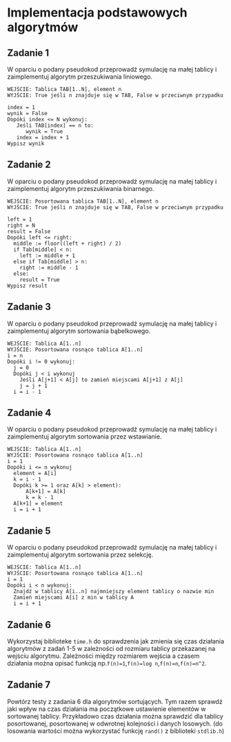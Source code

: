 # Implementacja podstawowych algorytmów

## Zadanie 1

W oparciu o podany pseudokod przeprowadź symulację na małej tablicy i zaimplementuj algorytm przeszukiwania liniowego.
```
WEJŚCIE: Tablica TAB[1..N], element n
WYJŚCIE: True jeśli n znajduje się w TAB, False w przeciwnym przypadku

index = 1
wynik = False
Dopóki index <= N wykonuj:
   Jeśli TAB[index] == n to:
      wynik = True
   index = index + 1
Wypisz wynik
```

## Zadanie 2

W oparciu o podany pseudokod przeprowadź symulację na małej tablicy i zaimplementuj algorytm przeszukiwania binarnego.
```
WEJŚCIE: Posortowana tablica TAB[1..N], element n
WYJŚCIE: True jeśli n znajduje się w TAB, False w przeciwnym przypadku

left = 1
right = N
result = False
Dopóki left <= right:
  middle := floor((left + right) / 2)
  if Tab[middle] < n:
    left := middle + 1
  else if Tab[middle] > n:
    right := middle - 1
  else:
    result = True
Wypisz result
```

## Zadanie 3

W oparciu o podany pseudokod przeprowadź symulację na małej tablicy i zaimplementuj algorytm sortowania bąbelkowego.
```
WEJŚCIE: Tablica A[1..n]
WYJŚCIE: Posortowana rosnąco tablica A[1..n]
i = n
Dopóki i != 0 wykonuj:
  j = 0
  Dopóki j < i wykonuj
    Jeśli A[j+1] < A[j] to zamień miejscami A[j+1] z A[j]
    j = j + 1
  i = i - 1
```

## Zadanie 4

W oparciu o podany pseudokod przeprowadź symulację na małej tablicy i zaimplementuj algorytm sortowania przez wstawianie.
```
WEJŚCIE: Tablica A[1..n]
WYJŚCIE: Posortowana rosnąco tablica A[1..n]
i = 1
Dopóki i <= n wykonuj
  element = A[i]
  k = i - 1
  Dopóki k >= 1 oraz A[k] > element):
      A[k+1] = A[k]
      k = k - 1
  A[k+1] = element
  i = i + 1
```

## Zadanie 5

W oparciu o podany pseudokod przeprowadź symulację na małej tablicy i zaimplementuj algorytm sortowania przez selekcję.
```
WEJŚCIE: Tablica A[1..n]
WYJŚCIE: Posortowana rosnąco tablica A[1..n]
i = 1
Dopóki i < n wykonuj:
  Znajdź w tablicy A[i..n] najmniejszy element tablicy o nazwie min
  Zamień miejscami A[i] z min w tablicy A
  i = i + 1
```

## Zadanie 6

Wykorzystaj biblioteke `time.h` do sprawdzenia jak zmienia się czas działania algorytmów z zadań 1-5 w zależności od rozmiaru tablicy przekazanej na wejściu algorytmu.
Zależności między rozmiarem wejścia a czasem działania można opisać funkcją np.`f(n)=1`,`f(n)=log n`,`f(n)=n`,`f(n)=n^2`.

## Zadanie 7

Powtórz testy z zadania 6 dla algorytmów sortujących. Tym razem sprawdź jaki wpływ na czas działania ma początkowe ustawienie elementów w sortowanej tablicy.
Przykładowo czas działania można sprawdzić dla tablicy posortowanej, posortowanej w odwrotnej kolejności i danych losowych. (do losowania wartości można wykorzystać funkcję `rand()` z biblioteki `stdlib.h`)

